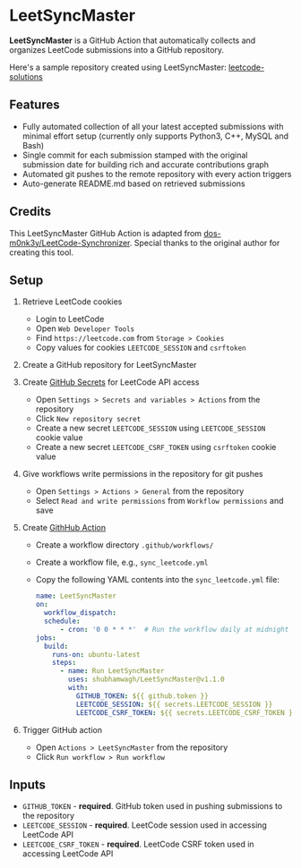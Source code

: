 # LeetSyncMaster

**LeetSyncMaster** is a GitHub Action that automatically collects and organizes LeetCode submissions into a GitHub repository.

Here's a sample repository created using LeetSyncMaster: [leetcode-solutions](https://github.com/shubhamwagh/leetcode-solutions)

## Features

- Fully automated collection of all your latest accepted submissions with minimal effort setup (currently only supports Python3, C++, MySQL and Bash)
- Single commit for each submission stamped with the original submission date for building rich and accurate contributions graph
- Automated git pushes to the remote repository with every action triggers
- Auto-generate README.md based on retrieved submissions

## Credits

This LeetSyncMaster GitHub Action is adapted from [dos-m0nk3y/LeetCode-Synchronizer](https://github.com/dos-m0nk3y/LeetCode-Synchronizer). Special thanks to the original author for creating this tool.

## Setup

1. Retrieve LeetCode cookies

   - Login to LeetCode
   - Open `Web Developer Tools`
   - Find `https://leetcode.com` from `Storage > Cookies`
   - Copy values for cookies `LEETCODE_SESSION` and `csrftoken`

2. Create a GitHub repository for LeetSyncMaster

3. Create [GitHub Secrets](https://docs.github.com/en/actions/security-guides/encrypted-secrets) for LeetCode API access

   - Open `Settings > Secrets and variables > Actions` from the repository
   - Click `New repository secret`
   - Create a new secret `LEETCODE_SESSION` using `LEETCODE_SESSION` cookie value
   - Create a new secret `LEETCODE_CSRF_TOKEN` using `csrftoken` cookie value

4. Give workflows write permissions in the repository for git pushes

   - Open `Settings > Actions > General` from the repository
   - Select `Read and write permissions` from `Workflow permissions` and save

5. Create [GithHub Action](https://docs.github.com/en/actions/quickstart)

   - Create a workflow directory `.github/workflows/`
   - Create a workflow file, e.g., `sync_leetcode.yml`
   - Copy the following YAML contents into the `sync_leetcode.yml` file:

     ```yml
     name: LeetSyncMaster
     on: 
       workflow_dispatch:
       schedule:
           - cron: '0 0 * * *'  # Run the workflow daily at midnight
     jobs:
       build:
         runs-on: ubuntu-latest
         steps:
           - name: Run LeetSyncMaster
             uses: shubhamwagh/LeetSyncMaster@v1.1.0
             with:
               GITHUB_TOKEN: ${{ github.token }}
               LEETCODE_SESSION: ${{ secrets.LEETCODE_SESSION }}
               LEETCODE_CSRF_TOKEN: ${{ secrets.LEETCODE_CSRF_TOKEN }}
     ```

6. Trigger GitHub action

   - Open `Actions > LeetSyncMaster` from the repository
   - Click `Run workflow > Run workflow`

## Inputs

- `GITHUB_TOKEN` - **required**. GitHub token used in pushing submissions to the repository
- `LEETCODE_SESSION` - **required**. LeetCode session used in accessing LeetCode API
- `LEETCODE_CSRF_TOKEN` - **required**. LeetCode CSRF token used in accessing LeetCode API


